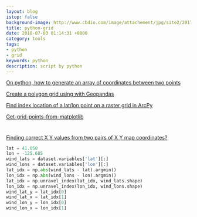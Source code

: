 ```yaml
---
layout: blog
istop: false
background-image: http://www.cbdio.com/image/attachement/jpg/site2/20170810/f04da2247c301af63d0815.jpg
title: python-grid
date: 2018-07-03 01:14:31 +0800
category: tools
tags: 
- python
- grid
keywords: python
description: script by python
---
```


[On python, how to generate an array of coordinates between two points](https://gis.stackexchange.com/questions/167453/on-python-how-to-generate-an-array-of-coordinates-between-two-points)


[Create a polygon grid using with Geopandas](https://gis.stackexchange.com/questions/269243/create-a-polygon-grid-using-with-geopandas)

[Find index location of a lat/lon point on a raster grid in ArcPy](https://gis.stackexchange.com/questions/76781/find-index-location-of-a-lat-lon-point-on-a-raster-grid-in-arcpy)

[Get-grid-points-from-matplotlib](https://stackoverflow.com/questions/29493591/get-grid-points-from-matplotlib)


#
[Finding correct X Y values from two pairs of X Y map coordinates?](https://gis.stackexchange.com/questions/262503/finding-correct-x-y-values-from-two-pairs-of-x-y-map-coordinates)

```python
lat = 41.050
lon = -125.685
wind_lats = dataset.variables['lat'][:]
wind_lons = dataset.variables['lon'][:]
lat_idx = np.abs(wind_lats - lat).argmin()
lon_idx = np.abs(wind_lons - lon).argmin()
lat_idx = np.unravel_index(lat_idx, wind_lats.shape)
lon_idx = np.unravel_index(lon_idx, wind_lons.shape)
wind_lat_y = lat_idx[0]
wind_lat_x = lat_idx[1]
wind_lon_y = lon_idx[0]
wind_lon_x = lon_idx[1]

```
